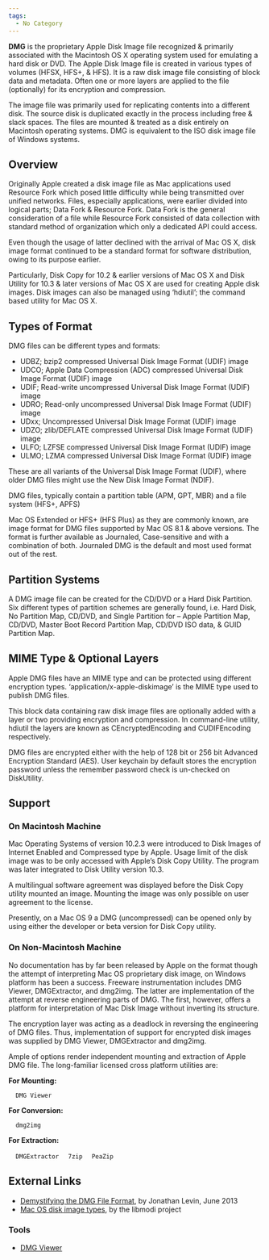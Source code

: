 ```yaml
---
tags:
  - No Category
---
```

**DMG** is the proprietary Apple Disk Image file recognized & primarily
associated with the Macintosh OS X operating system used for emulating a
hard disk or DVD. The Apple Disk Image file is created in various types
of volumes (HFSX, HFS+, & HFS). It is a raw disk image file consisting
of block data and metadata. Often one or more layers are applied to the
file (optionally) for its encryption and compression.

The image file was primarily used for replicating contents into a
different disk. The source disk is duplicated exactly in the process
including free & slack spaces. The files are mounted & treated as a disk
entirely on Macintosh operating systems. DMG is equivalent to the ISO
disk image file of Windows systems.

## Overview

Originally Apple created a disk image file as Mac applications used
Resource Fork which posed little difficulty while being transmitted over
unified networks. Files, especially applications, were earlier divided
into logical parts; Data Fork & Resource Fork. Data Fork is the general
consideration of a file while Resource Fork consisted of data collection
with standard method of organization which only a dedicated API could
access.

Even though the usage of latter declined with the arrival of Mac OS X,
disk image format continued to be a standard format for software
distribution, owing to its purpose earlier.

Particularly, Disk Copy for 10.2 & earlier versions of Mac OS X and Disk
Utility for 10.3 & later versions of Mac OS X are used for creating
Apple disk images. Disk images can also be managed using ‘hdiutil’; the
command based utility for Mac OS X.

## Types of Format

DMG files can be different types and formats:

- UDBZ; bzip2 compressed Universal Disk Image Format (UDIF) image
- UDCO; Apple Data Compression (ADC) compressed Universal Disk Image
  Format (UDIF) image
- UDIF; Read-write uncompressed Universal Disk Image Format (UDIF) image
- UDRO; Read-only uncompressed Universal Disk Image Format (UDIF) image
- UDxx; Uncompressed Universal Disk Image Format (UDIF) image
- UDZO; zlib/DEFLATE compressed Universal Disk Image Format (UDIF) image
- ULFO; LZFSE compressed Universal Disk Image Format (UDIF) image
- ULMO; LZMA compressed Universal Disk Image Format (UDIF) image

These are all variants of the Universal Disk Image Format (UDIF), where
older DMG files might use the New Disk Image Format (NDIF).

DMG files, typically contain a partition table (APM, GPT, MBR) and a
file system (HFS+, APFS)

Mac OS Extended or HFS+ (HFS Plus) as they are commonly known, are image
format for DMG files supported by Mac OS 8.1 & above versions. The
format is further available as Journaled, Case-sensitive and with a
combination of both. Journaled DMG is the default and most used format
out of the rest.

## Partition Systems

A DMG image file can be created for the CD/DVD or a Hard Disk Partition.
Six different types of partition schemes are generally found, i.e. Hard
Disk, No Partition Map, CD/DVD, and Single Partition for – Apple
Partition Map, CD/DVD, Master Boot Record Partition Map, CD/DVD ISO
data, & GUID Partition Map.

## MIME Type & Optional Layers

Apple DMG files have an MIME type and can be protected using different
encryption types. ‘application/x-apple-diskimage’ is the MIME type used
to publish DMG files.

This block data containing raw disk image files are optionally added
with a layer or two providing encryption and compression. In
command-line utility, hdiutil the layers are known as CEncryptedEncoding
and CUDIFEncoding respectively.

DMG files are encrypted either with the help of 128 bit or 256 bit
Advanced Encryption Standard (AES). User keychain by default stores the
encryption password unless the remember password check is un-checked on
DiskUtility.

## Support

### On Macintosh Machine

Mac Operating Systems of version 10.2.3 were introduced to Disk Images
of Internet Enabled and Compressed type by Apple. Usage limit of the
disk image was to be only accessed with Apple’s Disk Copy Utility. The
program was later integrated to Disk Utility version 10.3.

A multilingual software agreement was displayed before the Disk Copy
utility mounted an image. Mounting the image was only possible on user
agreement to the license.

Presently, on a Mac OS 9 a DMG (uncompressed) can be opened only by
using either the developer or beta version for Disk Copy utility.

### On Non-Macintosh Machine

No documentation has by far been released by Apple on the format though
the attempt of interpreting Mac OS proprietary disk image, on Windows
platform has been a success. Freeware instrumentation includes DMG
Viewer, DMGExtractor, and dmg2img. The latter are implementation of the
attempt at reverse engineering parts of DMG. The first, however, offers
a platform for interpretation of Mac Disk Image without inverting its
structure.

The encryption layer was acting as a deadlock in reversing the
engineering of DMG files. Thus, implementation of support for encrypted
disk images was supplied by DMG Viewer, DMGExtractor and dmg2img.

Ample of options render independent mounting and extraction of Apple DMG
file. The long-familiar licensed cross platform utilities are:

**For Mounting:**

`  DMG Viewer`

**For Conversion:**

`  dmg2img`

**For Extraction:**

`  DMGExtractor`
`  7zip`
`  PeaZip`

## External Links

- [Demystifying the DMG File Format](http://newosxbook.com/DMG.html), by
  Jonathan Levin, June 2013
- [Mac OS disk image
  types](https://github.com/libyal/libmodi/blob/main/documentation/Mac%20OS%20disk%20image%20types.asciidoc),
  by the libmodi project

### Tools

- [DMG Viewer](http://www.systoolsgroup.com/dmg-viewer/)